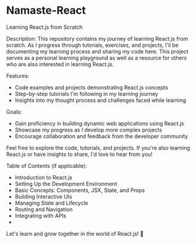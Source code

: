 # Namaste-React
Learning React.js from Scratch

Description:
This repository contains my journey of learning React.js from scratch. As I progress through tutorials, exercises, and projects, I'll be documenting my learning process and sharing my code here. This project serves as a personal learning playground as well as a resource for others who are also interested in learning React.js.

Features:
- Code examples and projects demonstrating React.js concepts
- Step-by-step tutorials I'm following in my learning journey
- Insights into my thought process and challenges faced while learning

Goals:
- Gain proficiency in building dynamic web applications using React.js
- Showcase my progress as I develop more complex projects
- Encourage collaboration and feedback from the developer community

Feel free to explore the code, tutorials, and projects. If you're also learning React.js or have insights to share, I'd love to hear from you!

Table of Contents (if applicable):
- Introduction to React.js
- Setting Up the Development Environment
- Basic Concepts: Components, JSX, State, and Props
- Building Interactive UIs
- Managing State and Lifecycle
- Routing and Navigation
- Integrating with APIs
- 
Let's learn and grow together in the world of React.js! 🚀

